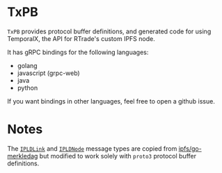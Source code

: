 # TxPB

`TxPB` provides protocol buffer definitions, and generated code for using TemporalX, the API for RTrade's custom IPFS node.

It has gRPC bindings for the following languages:

* golang
* javascript (grpc-web)
* java
* python

If you want bindings in other languages, feel free to open a github issue.

# Notes

The [`IPLDLink`](https://github.com/RTradeLtd/TxPB/blob/master/dag.proto#L106) and [`IPLDNode`](https://github.com/RTradeLtd/TxPB/blob/69898da501880e8f7f83b1ba0bdeb3ea7367a53f/dag.proto#L116) message types are copied from [ipfs/go-merkledag](https://github.com/ipfs/go-merkledag/blob/master/pb/merkledag.proto) but modified to work solely with `proto3` protocol buffer definitions. 
